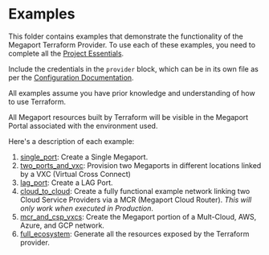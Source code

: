 # Examples

This folder contains examples that demonstrate the functionality of the Megaport Terraform Provider. To use each of these examples, you need to complete all the [Project Essentials](../../../wiki#essentials).  

Include the credentials in the `provider` block, which can be in its own file as per the [Configuration Documentation](../../../wiki/Configuration).

All examples assume you have prior knowledge and understanding of how to use Terraform.  

All Megaport resources built by Terraform will be visible in the Megaport Portal associated with the environment used.  

Here's a description of each example:
1. [single_port](single_port): Create a Single Megaport.
2. [two_ports_and_vxc](two_ports_and_vxc): Provision two Megaports in different locations linked by a VXC (Virtual Cross Connect)
3. [lag_port](lag_port): Create a LAG Port.
4. [cloud_to_cloud](cloud_to_cloud): Create a fully functional example network linking two Cloud Service Providers via a MCR (Megaport Cloud Router). 
_This will only work when executed in Production_.
5. [mcr_and_csp_vxcs](mcr_and_csp_vxcs): Create the Megaport portion of a Mult-Cloud, AWS, Azure, and GCP network.
6. [full_ecosystem](full_ecosystem): Generate all the resources exposed by the Terraform provider.
